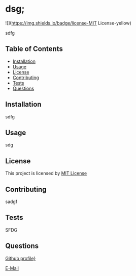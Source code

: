 
  
# dsg;

![](https://img.shields.io/badge/license-MIT License-yellow)



sdfg

## Table of Contents 
  - [Installation](#installation)
  - [Usage](#usage)
  - [License](#license)
  - [Contributing](#contributing)
  - [Tests](#tests)
  - [Questions](#questions)

## Installation 
sdfg

## Usage
sdg

## License
This project is licensed by [MIT License](mitlicense.txt)

## Contributing
sadgf

## Tests
SFDG
 
## Questions

[Github profile}](https://github.com/Sdfg)

[E-Mail](mailto:sdG)
    